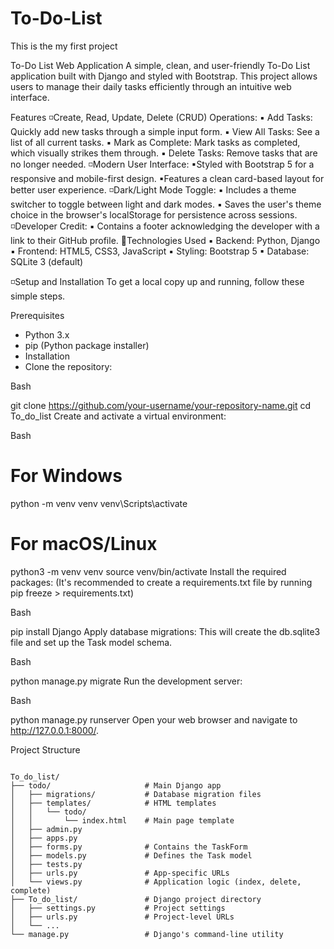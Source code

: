# To-Do-List
This is the my first project

To-Do List Web Application
A simple, clean, and user-friendly To-Do List application built with Django and styled with Bootstrap. This project allows users to manage their daily tasks efficiently through an intuitive web interface.

Features
◽Create, Read, Update, Delete (CRUD) Operations:
   ▪ Add Tasks: Quickly add new tasks through a simple input form.
   ▪ View All Tasks: See a list of all current tasks.
   ▪ Mark as Complete: Mark tasks as completed, which visually strikes them through.
   ▪ Delete Tasks: Remove tasks that are no longer needed.
◽Modern User Interface:
   ▪Styled with Bootstrap 5 for a responsive and mobile-first design.
   ▪Features a clean card-based layout for better user experience.
◽Dark/Light Mode Toggle:
   ▪ Includes a theme switcher to toggle between light and dark modes.
   ▪ Saves the user's theme choice in the browser's localStorage for persistence across sessions.
◽Developer Credit:
   ▪ Contains a footer acknowledging the developer with a link to their GitHub profile.
🔗Technologies Used
   ▪ Backend: Python, Django
   ▪ Frontend: HTML5, CSS3, JavaScript
   ▪ Styling: Bootstrap 5
   ▪ Database: SQLite 3 (default)

◽Setup and Installation
   To get a local copy up and running, follow these simple steps.

Prerequisites
- Python 3.x
- pip (Python package installer)
- Installation
- Clone the repository:

Bash

git clone https://github.com/your-username/your-repository-name.git
cd To_do_list
Create and activate a virtual environment:

Bash

# For Windows
python -m venv venv
venv\Scripts\activate

# For macOS/Linux
python3 -m venv venv
source venv/bin/activate
Install the required packages:
(It's recommended to create a requirements.txt file by running pip freeze > requirements.txt)

Bash

pip install Django
Apply database migrations:
This will create the db.sqlite3 file and set up the Task model schema.

Bash

python manage.py migrate
Run the development server:

Bash

python manage.py runserver
Open your web browser and navigate to http://127.0.0.1:8000/.

Project Structure
<pre><code>
To_do_list/
├── todo/                     # Main Django app
│   ├── migrations/           # Database migration files
│   ├── templates/            # HTML templates
│   │   └── todo/
│   │       └── index.html    # Main page template
│   ├── admin.py
│   ├── apps.py
│   ├── forms.py              # Contains the TaskForm
│   ├── models.py             # Defines the Task model
│   ├── tests.py
│   ├── urls.py               # App-specific URLs
│   └── views.py              # Application logic (index, delete, complete)
├── To_do_list/               # Django project directory
│   ├── settings.py           # Project settings
│   ├── urls.py               # Project-level URLs
│   └── ...
└── manage.py                 # Django's command-line utility
   </code></pre>
